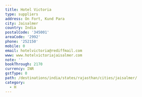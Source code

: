 ```yaml
---
title: Hotel Victoria
type: suppliers
address: On Fort, Kund Para
city: Jaisalmer
country: India
postalCode: '345001'
areaCode: '2992'
phone: '252150'
mobile: 0
email: hotelvictoria@rediffmail.com
www: www.hotelvictoriajaisalmer.com
note: ''
bookThrough: 2170
currency: INR
gstType: 0
path: /destinations/india/states/rajasthan/cities/jaisalmer/
category:
  - H
---
```


